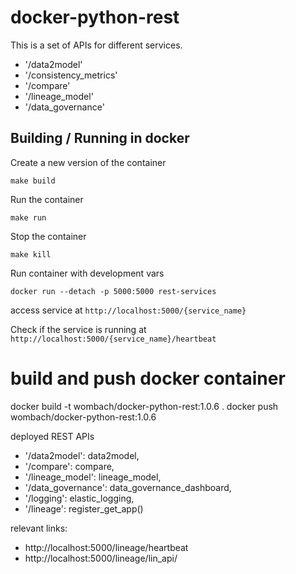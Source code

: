 # docker-python-rest

This is a set of APIs for different services.
- '/data2model'
- '/consistency_metrics'
- '/compare'
- '/lineage_model'
- '/data_governance'


## Building / Running in docker
Create a new version of the container
```
make build
```

Run the container
```
make run
```

Stop the container
```
make kill
```

Run container with development vars
```
docker run --detach -p 5000:5000 rest-services
```

access service at ``http://localhost:5000/{service_name}``

Check if the service is running at ``http://localhost:5000/{service_name}/heartbeat``

# build and push docker container
docker build -t wombach/docker-python-rest:1.0.6 .
docker push wombach/docker-python-rest:1.0.6 

deployed REST APIs
 - '/data2model': data2model,
 - '/compare': compare,
 - '/lineage_model': lineage_model,
 - '/data_governance': data_governance_dashboard,
 - '/logging': elastic_logging,
 - '/lineage': register_get_app()

relevant links:
 - http://localhost:5000/lineage/heartbeat
 - http://localhost:5000/lineage/lin_api/